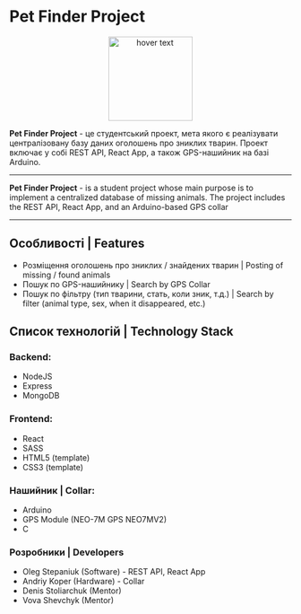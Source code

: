# Pet Finder Project
<p align="center">
  <img src="https://i.imgur.com/wKrFJcK.png" width="150" title="hover text">
</p>
<b>Pet Finder Project</b> - це студентський проект, мета якого є реалізувати централізовану базу даних оголошень про зниклих тварин.
Проект включає у собі REST API, React App, а також GPS-нашийник на базі Arduino.
<hr>
<b>Pet Finder Project</b> - is a student project whose main purpose is to implement a centralized database of missing animals.
The project includes the REST API, React App, and an Arduino-based GPS collar

<hr>

## Особливості | Features
- Розміщення оголошень про зниклих / знайдених тварин | Posting of missing / found animals
- Пошук по GPS-нашийнику | Search by GPS Collar
- Пошук по фільтру (тип тварини, стать, коли зник, т.д.) | Search by filter (animal type, sex, when it disappeared, etc.)

##  Список технологій | Technology Stack
### Backend:
- NodeJS
- Express
- MongoDB

### Frontend:
- React
- SASS 
- HTML5 (template)
- CSS3 (template)

### Нашийник | Collar:
- Arduino
- GPS Module (NEO-7M GPS NEO7MV2)
- C

### Розробники | Developers
- Oleg Stepaniuk (Software) - REST API, React App
- Andriy Koper (Hardware) - Collar
- Denis Stoliarchuk (Mentor)
- Vova Shevchyk (Mentor)
